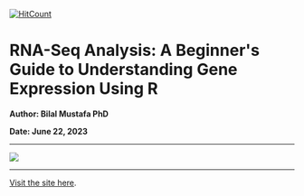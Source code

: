  [![HitCount](https://hits.dwyl.com/mb-bioinfo-analyst/RNAseq_Analysis.svg?style=flat-square)](http://hits.dwyl.com/mb-bioinfo-analyst/RNAseq_Analysis)
 
 # RNA-Seq Analysis: A Beginner's Guide to Understanding Gene Expression Using R
**Author: Bilal Mustafa PhD**

**Date: June 22, 2023**

***  
![](https://upload.wikimedia.org/wikipedia/commons/6/68/MIcroarray_vs_RNA-Seq.png)   
***


[Visit the site here](https://rnaseqanalysis.netlify.app/). 

